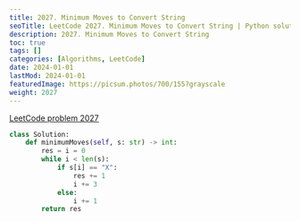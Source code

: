 ```yaml
---
title: 2027. Minimum Moves to Convert String
seoTitle: LeetCode 2027. Minimum Moves to Convert String | Python solution and explanation
description: 2027. Minimum Moves to Convert String
toc: true
tags: []
categories: [Algorithms, LeetCode]
date: 2024-01-01
lastMod: 2024-01-01
featuredImage: https://picsum.photos/700/155?grayscale
weight: 2027
---
```


[LeetCode problem 2027](https://leetcode.com/problems/minimum-moves-to-convert-string/)

```python
class Solution:
    def minimumMoves(self, s: str) -> int:
        res = i = 0
        while i < len(s):
            if s[i] == "X":
                res += 1
                i += 3
            else:
                i += 1
        return res

```
